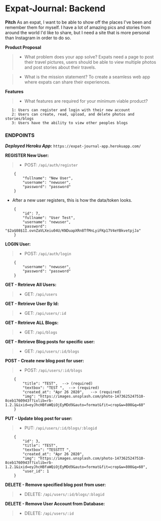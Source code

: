 # Expat-Journal: Backend
**Pitch**
As an expat, I want to be able to show off the places I've been and remember them for myself. I have a lot of amazing pics and stories from around the world I'd like to share, but I need a site that is more personal than Instagram in order to do so.

**Product Proposal**
> - What problem does your app solve?
     Expats need a page to post their travel pictures, users should be able to view multiple photos and post stories about their travels.

> - What is the mission statement?
    To create a seamless web app where expats can share their experiences.

**Features**
> - What features are required for your minimum viable product?
```
   1: Users can register and login with their new account
   2: Users can create, read, upload, and delete photos and stories/blogs
   3: Users have the ability to view other peoples blogs
```

### ENDPOINTS

***Deployed Heroku App:*** `https://expat-journal-app.herokuapp.com/`

**REGISTER New User:** 
>   - POST: `/api/auth/register`

```
    {
        "fullname": "New User",
        "username": "newuser",
        "password": "password"
    }
```

- After a new user registers, this is how the data/token looks.

```
    {
        "id": 7,
        "fullname": "User Test",
        "username": "newuser",
        "password": "$2a$08$1I.ovnZaVLXeiu04U/KNDuapXRn8TfMnLyiFKp17V4eYBkvetpjJa"
    }
```

**LOGIN User:** 
>   - POST: `/api/auth/login`

```
    {
        "username": "newuser",
        "password": "password"
    }
```

**GET - Retrieve All Users:**
>   - GET: `/api/users`

**GET - Retrieve User By Id:**
>   - GET: `/api/users/:id`

**GET - Retrieve ALL Blogs:**
>   - GET: `/api/blogs`

**GET - Retrieve Blog posts for specific user:**
>   - GET: `/api/users/:id/blogs`

**POST - Create new blog post for user:**
>   - POST: `/api/users/:id/blogs`

```
    {
        "title": "TEST",  --> (required)
        "textbox": "TEST ",  --> (required)
        "created_at": "Apr 26 2020",   --> (required)
        "img": "https://images.unsplash.com/photo-1473625247510-8ceb1760943f?ixlib=rb-1.2.1&ixid=eyJhcHBfaWQiOjEyMDd9&auto=format&fit=crop&w=800&q=60"
    }

```
**PUT - Update blog post for user:**
>   - PUT: `/api/users/:id/blogs/:blogid`

```
    {
        "id": 3,
        "title": "TEST",
        "textbox": "TESSTTT ",
        "created_at": "Apr 26 2020",
        "img": "https://images.unsplash.com/photo-1473625247510-8ceb1760943f?ixlib=rb-1.2.1&ixid=eyJhcHBfaWQiOjEyMDd9&auto=format&fit=crop&w=800&q=60",
        "user_id": 1
    }

```

**DELETE - Remove specified blog post from user:**
>   - DELETE: `/api/users/:id/blogs/:blogid`

**DELETE - Remove User Account from Database:**
>   - DELETE: `/api/users/:id`









